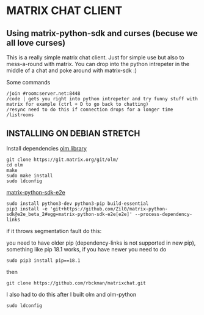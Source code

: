 MATRIX CHAT CLIENT
==================
Using matrix-python-sdk and curses (becuse we all love curses)
-------------------------------------------------------------
This is a really simple matrix chat client. Just for simple use but also to mess-a-round with matrix. You can drop into the python intrepeter in the middle of a chat and poke around with matrix-sdk :)

Some commands 
```
/join #room:server.net:8448
/code | gets you right into python intrepeter and try funny stuff with matrix for example (ctrl + D to go back to chatting)
/resync need to do this if connection drops for a longer time
/listrooms
``` 

INSTALLING ON DEBIAN STRETCH
-----------------------------
Install dependencies
[olm library](https://git.matrix.org/git/olm/about/)
```
git clone https://git.matrix.org/git/olm/
cd olm
make
sudo make install
sudo ldconfig
```

[matrix-python-sdk-e2e](https://github.com/Zil0/matrix-python-sdk/tree/e2e_beta_2)
```
sudo install python3-dev python3-pip build-essential
pip3 install -e 'git+https://github.com/Zil0/matrix-python-sdk@e2e_beta_2#egg=matrix-python-sdk-e2e[e2e]' --process-dependency-links
```
if it throws segmentation fault do this:

you need to have older pip (dependency-links is not supported in new pip), something like pip 18.1 works, if you have newer you need to do 
```
sudo pip3 install pip==18.1
```
then
```
git clone https://github.com/rbckman/matrixchat.git
```
I also had to do this after I built olm and olm-python
```
sudo ldconfig 
```

